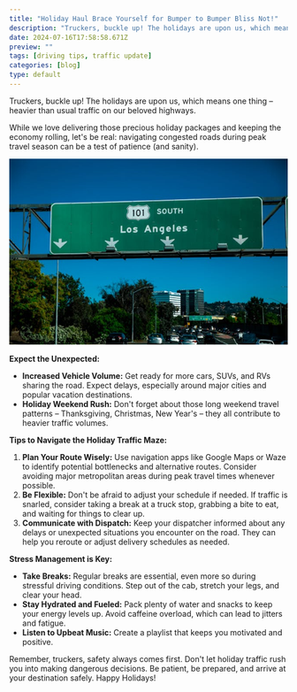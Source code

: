 ```yaml
---
title: "Holiday Haul Brace Yourself for Bumper to Bumper Bliss Not!"
description: "Truckers, buckle up! The holidays are upon us, which means one thing – heavier than usual traffic on our beloved highways."
date: 2024-07-16T17:58:58.671Z
preview: ""
tags: [driving tips, traffic update]
categories: [blog]
type: default
---
```

Truckers, buckle up! The holidays are upon us, which means one thing – heavier than usual traffic on our beloved highways.

While we love delivering those precious holiday packages and keeping the economy rolling, let's be real: navigating congested roads during peak travel season can be a test of patience (and sanity).

![](assets/img/posts/pexels-ekaterinabelinskaya-4744733.jpg)

**Expect the Unexpected:**

- **Increased Vehicle Volume:** Get ready for more cars, SUVs, and RVs sharing the road. Expect delays, especially around major cities and popular vacation destinations.
- **Holiday Weekend Rush:** Don't forget about those long weekend travel patterns – Thanksgiving, Christmas, New Year's – they all contribute to heavier traffic volumes.

**Tips to Navigate the Holiday Traffic Maze:**

1. **Plan Your Route Wisely:** Use navigation apps like Google Maps or Waze to identify potential bottlenecks and alternative routes. Consider avoiding major metropolitan areas during peak travel times whenever possible.
2. **Be Flexible:** Don't be afraid to adjust your schedule if needed. If traffic is snarled, consider taking a break at a truck stop, grabbing a bite to eat, and waiting for things to clear up.
3. **Communicate with Dispatch:** Keep your dispatcher informed about any delays or unexpected situations you encounter on the road. They can help you reroute or adjust delivery schedules as needed.

**Stress Management is Key:**

- **Take Breaks:** Regular breaks are essential, even more so during stressful driving conditions. Step out of the cab, stretch your legs, and clear your head.
- **Stay Hydrated and Fueled:** Pack plenty of water and snacks to keep your energy levels up. Avoid caffeine overload, which can lead to jitters and fatigue.
- **Listen to Upbeat Music:** Create a playlist that keeps you motivated and positive.

Remember, truckers, safety always comes first. Don't let holiday traffic rush you into making dangerous decisions. Be patient, be prepared, and arrive at your destination safely. Happy Holidays!